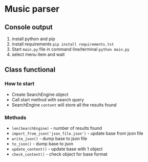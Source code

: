 # Music parser

 ## Console output
1. install python and pip
2. install requirements `pip install requirements.txt`
3. Start `main.py` file in command line/terminal `python main.py`
4. select menu item and wait
 
## Class functional

### How to start
* Create SearchEngine object
* Call start method with search query
*  SearchEngine `content` will store all the results found 

### Methods
 * `len(SearchEngine)` - number of results found
 * `import_from_json('json_file.json')` - update base from json file
 * `write_json()` - dump base to json file
 * `to_json()` - dump base to json
 * `update_content()` - update base with 1 object
 * `check_content()` - check object for base format
 
